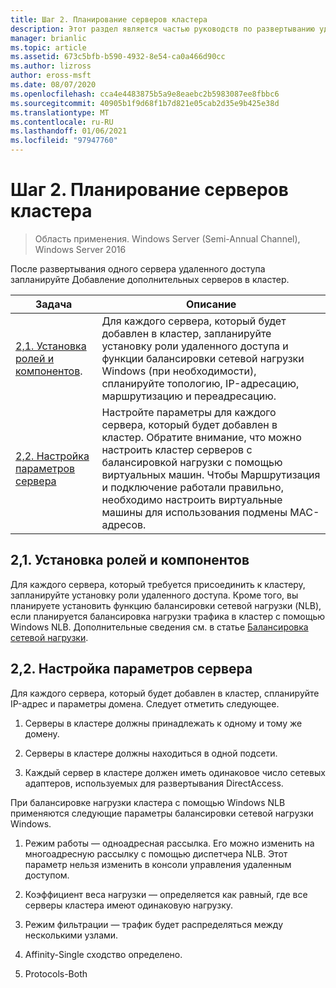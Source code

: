 ```yaml
---
title: Шаг 2. Планирование серверов кластера
description: Этот раздел является частью руководств по развертыванию удаленного доступа в кластере в Windows Server 2016.
manager: brianlic
ms.topic: article
ms.assetid: 673c5bfb-b590-4932-8e54-ca0a466d90cc
ms.author: lizross
author: eross-msft
ms.date: 08/07/2020
ms.openlocfilehash: cca4e4483875b5a9e8eaebc2b5983087ee8fbbc6
ms.sourcegitcommit: 40905b1f9d68f1b7d821e05cab2d35e9b425e38d
ms.translationtype: MT
ms.contentlocale: ru-RU
ms.lasthandoff: 01/06/2021
ms.locfileid: "97947760"
---
```

# <a name="step-2-plan-cluster-servers"></a>Шаг 2. Планирование серверов кластера

>Область применения. Windows Server (Semi-Annual Channel), Windows Server 2016

После развертывания одного сервера удаленного доступа запланируйте Добавление дополнительных серверов в кластер.

|Задача|Описание|
|----|--------|
|[2,1. Установка ролей и компонентов](#BKMK_Install).|Для каждого сервера, который будет добавлен в кластер, запланируйте установку роли удаленного доступа и функции балансировки сетевой нагрузки Windows (при необходимости), спланируйте топологию, IP-адресацию, маршрутизацию и переадресацию.|
|[2,2. Настройка параметров сервера](#BKMK_Config)|Настройте параметры для каждого сервера, который будет добавлен в кластер. Обратите внимание, что можно настроить кластер серверов с балансировкой нагрузки с помощью виртуальных машин. Чтобы Маршрутизация и подключение работали правильно, необходимо настроить виртуальные машины для использования подмены MAC-адресов.|

## <a name="21-installing-roles-and-features"></a><a name="BKMK_Install"></a>2,1. Установка ролей и компонентов
Для каждого сервера, который требуется присоединить к кластеру, запланируйте установку роли удаленного доступа. Кроме того, вы планируете установить функцию балансировки сетевой нагрузки (NLB), если планируется балансировка нагрузки трафика в кластер с помощью Windows NLB. Дополнительные сведения см. в статье [Балансировка сетевой нагрузки](../../../../../networking/technologies/network-load-balancing.md).

## <a name="22-configure-server-settings"></a><a name="BKMK_Config"></a>2,2. Настройка параметров сервера
Для каждого сервера, который будет добавлен в кластер, спланируйте IP-адрес и параметры домена. Следует отметить следующее.

1.  Серверы в кластере должны принадлежать к одному и тому же домену.

2.  Серверы в кластере должны находиться в одной подсети.

3.  Каждый сервер в кластере должен иметь одинаковое число сетевых адаптеров, используемых для развертывания DirectAccess.

При балансировке нагрузки кластера с помощью Windows NLB применяются следующие параметры балансировки сетевой нагрузки Windows.

1.  Режим работы — одноадресная рассылка. Его можно изменить на многоадресную рассылку с помощью диспетчера NLB. Этот параметр нельзя изменить в консоли управления удаленным доступом.

2.  Коэффициент веса нагрузки — определяется как равный, где все серверы кластера имеют одинаковую нагрузку.

3.  Режим фильтрации — трафик будет распределяться между несколькими узлами.

4.  Affinity-Single сходство определено.

5.  Protocols-Both
